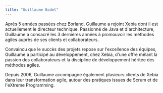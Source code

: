 ```yaml
---
title: "Guillaume Bodet"
---
```


Après 5 années passées chez Borland, Guillaume a rejoint Xebia dont il
est actuellement le directeur technique. Passionné de Java et
d'architecture, Guillaume a consacré les 3 dernières années à promouvoir
les méthodes agiles auprès de ses clients et collaborateurs.

Convaincu que le succès des projets repose sur l'excellence des équipes,
Guillaume a participé au développement, chez Xebia, d'une offre mélant
la passion des collaborateurs et la discipline de développement héritée
des méthodes agiles.

Depuis 2006, Guillaume accompagne également plusieurs clients de Xebia
dans leur transformation agile, autour des pratiques issues de Scrum et
de l'eXtreme Programming.
